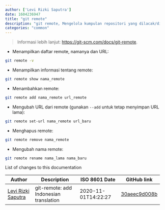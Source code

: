 ```yaml
---
author: ['Levi Rizki Saputra']
date: 1604236947
title: "git remote"
description: "git remote, Mengelola kumpulan repositori yang dilacak/diikuti ('remotes')."
categories: "common"
---
```

> Informasi lebih lanjut: <https://git-scm.com/docs/git-remote>.

- Menampilkan daftar remote, namanya dan URL:

```bash
git remote -v
```

- Menampilkan informasi tentang remote:

```bash
git remote show nama_remote
```

- Menambahkan remote:

```bash
git remote add nama_remote url_remote
```

- Mengubah URL dari remote (gunakan `--add` untuk tetap menyimpan URL lama):

```bash
git remote set-url nama_remote url_baru
```

- Menghapus remote:

```bash
git remote remove nama_remote
```

- Mengubah nama remote:

```bash
git remote rename nama_lama nama_baru
```
List of changes to this documentation


Author | Description | ISO 8601 Date | GitHub link
------|-----|-----|-----
[Levi Rizki Saputra](mailto:42236775+levirs565@users.noreply.github.com) | git-remote: add Indonesian translation | 2020-11-01T14:22:27 | [30aeec9d008b](https://github.com/tldr-pages/tldr/commit/30aeec9d008b10630092bd7a447d8c68f3ff7a6c)

